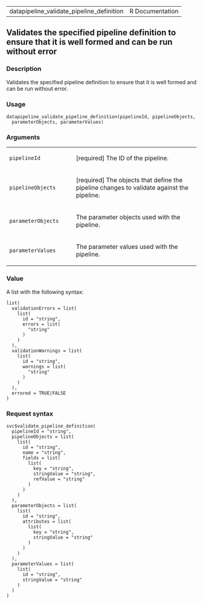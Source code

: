 <table style="width: 100%;">
<tbody>
<tr class="odd">
<td>datapipeline_validate_pipeline_definition</td>
<td style="text-align: right;">R Documentation</td>
</tr>
</tbody>
</table>

## Validates the specified pipeline definition to ensure that it is well formed and can be run without error

### Description

Validates the specified pipeline definition to ensure that it is well
formed and can be run without error.

### Usage

    datapipeline_validate_pipeline_definition(pipelineId, pipelineObjects,
      parameterObjects, parameterValues)

### Arguments

<table>
<colgroup>
<col style="width: 35%" />
<col style="width: 65%" />
</colgroup>
<tbody>
<tr class="odd">
<td><code
id="datapipeline_validate_pipeline_definition_:_pipelineId">pipelineId</code></td>
<td><p>[required] The ID of the pipeline.</p></td>
</tr>
<tr class="even">
<td><code
id="datapipeline_validate_pipeline_definition_:_pipelineObjects">pipelineObjects</code></td>
<td><p>[required] The objects that define the pipeline changes to
validate against the pipeline.</p></td>
</tr>
<tr class="odd">
<td><code
id="datapipeline_validate_pipeline_definition_:_parameterObjects">parameterObjects</code></td>
<td><p>The parameter objects used with the pipeline.</p></td>
</tr>
<tr class="even">
<td><code
id="datapipeline_validate_pipeline_definition_:_parameterValues">parameterValues</code></td>
<td><p>The parameter values used with the pipeline.</p></td>
</tr>
</tbody>
</table>

### Value

A list with the following syntax:

    list(
      validationErrors = list(
        list(
          id = "string",
          errors = list(
            "string"
          )
        )
      ),
      validationWarnings = list(
        list(
          id = "string",
          warnings = list(
            "string"
          )
        )
      ),
      errored = TRUE|FALSE
    )

### Request syntax

    svc$validate_pipeline_definition(
      pipelineId = "string",
      pipelineObjects = list(
        list(
          id = "string",
          name = "string",
          fields = list(
            list(
              key = "string",
              stringValue = "string",
              refValue = "string"
            )
          )
        )
      ),
      parameterObjects = list(
        list(
          id = "string",
          attributes = list(
            list(
              key = "string",
              stringValue = "string"
            )
          )
        )
      ),
      parameterValues = list(
        list(
          id = "string",
          stringValue = "string"
        )
      )
    )

